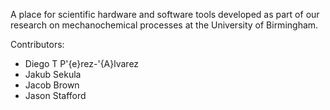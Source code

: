 A place for scientific hardware and software tools developed as part of our research on mechanochemical processes at the University of Birmingham.

Contributors:

- Diego T P\'{e}rez-\'{A}lvarez
- Jakub Sekula
- Jacob Brown
- Jason Stafford
